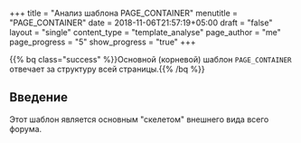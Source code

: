+++
title = "Анализ шаблона PAGE_CONTAINER"
menutitle = "PAGE_CONTAINER"
date = 2018-11-06T21:57:19+05:00
draft = "false"
layout = "single"
content_type = "template_analyse"
page_author = "me"
page_progress = "5"
show_progress = "true"
+++

{{% bq class="success" %}}Основной (корневой) шаблон `PAGE_CONTAINER` отвечает за структуру всей страницы.{{% /bq %}}

## Введение 

Этот шаблон является основным "скелетом" внешнего вида всего форума.